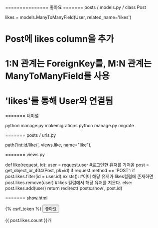 =============== 좋아요
======= posts / models.py / class Post

likes = models.ManyToManyField(User, related_name='likes')
# Post에 likes column을 추가
# 1:N 관계는 ForeignKey를, M:N 관계는 ManyToManyField를 사용
# 'likes'를 통해 User와 연결됨


======= 터미널

python manage.py makemigrations
python manage.py migrate


======= posts / urls.py

path('<int:id>/like/', views.like, name="like"),


======= views.py

def like(request, id):
    user = request.user #로그인한 유저를 가져옴
    post = get_object_or_404(Post, pk=id)
    if request.method == 'POST':
        if post.likes.filter(id = user.id).exists(): #이미 해당 유저가 likes컬럼에 존재하면
            post.likes.remove(user) #likes 컬럼에서 해당 유저를 지운다.
        else:
            post.likes.add(user)
    return redirect('posts:show', post.id)
    
======= show.html

<form action="{% url 'posts:like' post.id%}" method="POST">
    {% csrf_token %}
    <input type="submit" value="좋아요">
</form>
{{ post.likes.count }}개